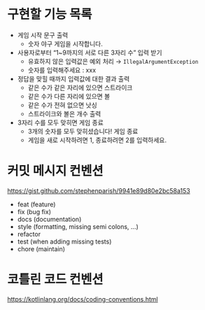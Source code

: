 # 구현할 기능 목록 

- 게임 시작 문구 출력
  - 숫자 야구 게임을 시작합니다.
- 사용자로부터 “1~9까지의 서로 다른 3자리 수” 입력 받기
    - 유효하지 않은 입력값은 예외 처리 → `IllegalArgumentException`
    - 숫자를 입력해주세요 : xxx
- 정답을 맞힐 때까지 입력값에 대한 결과 출력
    - 같은 수가 같은 자리에 있으면 스트라이크
    - 같은 수가 다른 자리에 있으면 볼
    - 같은 수가 전혀 없으면 낫싱
    - 스트라이크와 볼은 개수 출력 
- 3자리 수를 모두 맞히면 게임 종료
    - 3개의 숫자를 모두 맞히셨습니다! 게임 종료
    - 게임을 새로 시작하려면 1, 종료하려면 2를 입력하세요.

# 커밋 메시지 컨벤션

https://gist.github.com/stephenparish/9941e89d80e2bc58a153

- feat (feature)
- fix (bug fix)
- docs (documentation)
- style (formatting, missing semi colons, …)
- refactor
- test (when adding missing tests)
- chore (maintain)

# 코틀린 코드 컨벤션

https://kotlinlang.org/docs/coding-conventions.html

